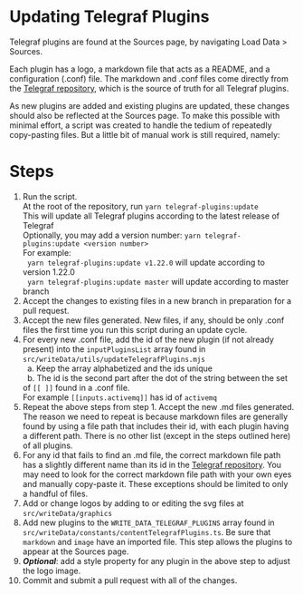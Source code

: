 # Updating Telegraf Plugins

Telegraf plugins are found at the Sources page, by navigating Load Data > Sources.  

Each plugin has a logo, a markdown file that acts as a README, and a configuration (.conf) file. The markdown and .conf files come directly from the [Telegraf repository](https://github.com/influxdata/telegraf), which is the source of truth for all Telegraf plugins.  

As new plugins are added and existing plugins are updated, these changes should also be reflected at the Sources page. To make this possible with minimal effort, a script was created to handle the tedium of repeatedly copy-pasting files. But a little bit of manual work is still required, namely:  

# Steps

1. Run the script.  
  At the root of the repository, run `yarn telegraf-plugins:update`  
  This will update all Telegraf plugins according to the latest release of Telegraf  
  Optionally, you may add a version number: `yarn telegraf-plugins:update <version number>`  
  For example:  
  &nbsp;&nbsp;`yarn telegraf-plugins:update v1.22.0` will update according to version 1.22.0  
  &nbsp;&nbsp;`yarn telegraf-plugins:update master` will update according to master branch  
1. Accept the changes to existing files in a new branch in preparation for a pull request.  
1. Accept the new files generated. New files, if any, should be only .conf files the first time you run this script during an update cycle.  
1. For every new .conf file, add the id of the new plugin (if not already present) into the `inputPluginsList` array found in `src/writeData/utils/updateTelegrafPlugins.mjs`  
&nbsp;&nbsp;a. Keep the array alphabetized and the ids unique  
&nbsp;&nbsp;b. The id is the second part after the dot of the string between the set of `[[ ]]` found in a .conf file.  
For example `[[inputs.activemq]]` has id of `activemq`  
1. Repeat the above steps from step 1. Accept the new .md files generated. The reason we need to repeat is because markdown files are generally found by using a file path that includes their id, with each plugin having a different path. There is no other list (except in the steps outlined here) of all plugins.  
1. For any id that fails to find an .md file, the correct markdown file path has a slightly different name than its id in the [Telegraf repository](https://github.com/influxdata/telegraf). You may need to look for the correct markdown file path with your own eyes and manually copy-paste it. These exceptions should be limited to only a handful of files.  
1. Add or change logos by adding to or editing the svg files at `src/writeData/graphics`  
1. Add new plugins to the  `WRITE_DATA_TELEGRAF_PLUGINS` array found in `src/writeData/constants/contentTelegrafPlugins.ts`. Be sure that `markdown` and `image` have an imported file. This step allows the plugins to appear at the Sources page.  
1. _**Optional**_: add a style property for any plugin in the above step to adjust the logo image.  
1. Commit and submit a pull request with all of the changes.  



